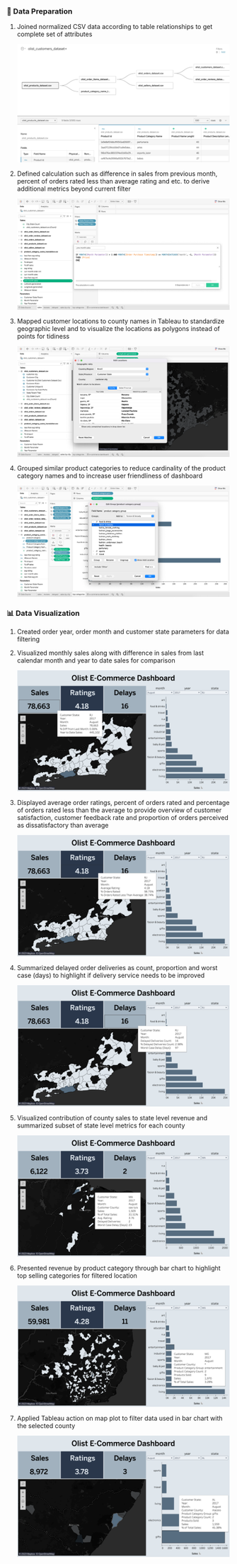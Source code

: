 ### 🌻 Data Preparation

1. Joined normalized CSV data according to table relationships to get complete set of attributes

    ![joining](./imgs/olist/joining.png)

2. Defined calculation such as difference in sales from previous month, percent of orders rated less than average rating and etc. to derive additional metrics beyond current filter

    ![calculation](./imgs/olist/calculation.png)

3. Mapped customer locations to county names in Tableau to standardize geographic level and to visualize the locations as polygons instead of points for tidiness
    

    ![mapping](./imgs/olist/mapping.png)

4. Grouped similar product categories to reduce cardinality of the product category names and to increase user friendliness of dashboard

    ![grouping](./imgs/olist/grouping.png)

### 📊 Data Visualization

1. Created order year, order month and customer state parameters for data filtering
2. Visualized monthly sales along with difference in sales from last calendar month and year to date sales for comparison

    ![revenue](./imgs/olist/sales.png)

3. Displayed average order ratings, percent of orders rated and percentage of orders rated less than the average to provide overview of customer satisfaction, customer feedback rate and proportion of orders perceived as dissatisfactory than average

    ![order-ratings](./imgs/olist/ratings.png)

4. Summarized delayed order deliveries as count, proportion and worst case (days) to highlight if delivery service needs to be improved

    ![delayed-deliveries](./imgs/olist/delays.png)

5. Visualized contribution of county sales to state level revenue and summarized subset of state level metrics for each county

    ![county-map](./imgs/olist/county.png)

6. Presented revenue by product category through bar chart to highlight top selling categories for filtered location

    ![category-sales](./imgs/olist/category-sales.png)

7. Applied Tableau action on map plot to filter data used in bar chart with the selected county

    ![county-category-sales](./imgs/olist/filtered-category-sales.png)
